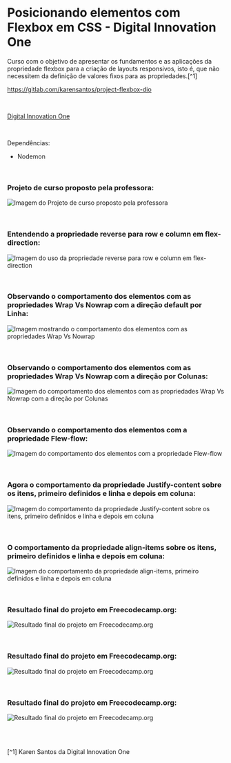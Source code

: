 # Posicionando elementos com Flexbox em CSS - Digital Innovation One


Curso com o objetivo de apresentar os fundamentos e as aplicações da propriedade flexbox para a criação de layouts responsivos, isto é, que não necessitem da definição de valores fixos para as propriedades.[^1]

https://gitlab.com/karensantos/project-flexbox-dio

<br />

[Digital Innovation One](https://web.digitalinnovation.one/home)



<br />


Dependências:

- Nodemon




<br />

### Projeto de curso proposto pela professora:          
![Imagem do Projeto de curso proposto pela professora](/public/images/projeto-proposto-pela-professora-Karen-Santos.png)



<br />

### Entendendo a propriedade reverse para row e column em flex-direction:          
![Imagem do uso da propriedade reverse para row e column em flex-direction](/public/images/entendendo-a-propriedade-reverse.png)






<br />


### Observando o comportamento dos elementos com as propriedades Wrap Vs Nowrap com a direção default por Linha:               
![Imagem mostrando o comportamento dos elementos com as propriedades Wrap Vs Nowrap](/public/images/wrap-vs-nowrap-properties_parte1.png)




<br />


### Observando o comportamento dos elementos com as propriedades Wrap Vs Nowrap com a direção por Colunas:               
![Imagem do comportamento dos elementos com as propriedades Wrap Vs Nowrap com a direção por Colunas](/public/images/wrap-vs-nowrap-properties_parte2.png)




<br />


### Observando o comportamento dos elementos com a propriedade Flew-flow:               
![Imagem do comportamento dos elementos com a propriedade Flew-flow](/public/images/flex-flow-property.png)




<br />


### Agora o comportamento da propriedade Justify-content sobre os itens, primeiro definidos e linha e depois em coluna:               
![Imagem do comportamento da propriedade Justify-content sobre os itens, primeiro definidos e linha e depois em coluna](/public/images/justify-content-property.png)




<br />


### O comportamento da propriedade align-items sobre os itens, primeiro definidos e linha e depois em coluna:               
![Imagem do comportamento da propriedade align-items, primeiro definidos e linha e depois em coluna](/public/images/align-items-property.png)





<br />


### Resultado final do projeto em Freecodecamp.org:               
![Resultado final do projeto em Freecodecamp.org](/public/images/)





<br />


### Resultado final do projeto em Freecodecamp.org:               
![Resultado final do projeto em Freecodecamp.org](/public/images/)






<br />


### Resultado final do projeto em Freecodecamp.org:               
![Resultado final do projeto em Freecodecamp.org](/public/images/)






<br />
<br />

[^1] Karen Santos da Digital Innovation One 






